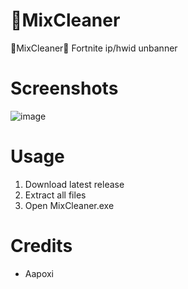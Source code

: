# 🚀MixCleaner
🚀MixCleaner🚀 Fortnite ip/hwid unbanner

# Screenshots
![image](https://github.com/Aapoxix/MixCleaner/assets/140962895/0ffab9ac-d655-4ed2-b2d4-e30a60bbb3ae)

# Usage
1. Download latest release
2. Extract all files
3. Open MixCleaner.exe

# Credits
- Aapoxi

